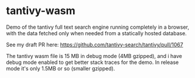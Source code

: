 # tantivy-wasm

Demo of the tantivy full text search engine running completely in a browser, with the data fetched only when needed from a statically hosted database.

See my draft PR here: https://github.com/tantivy-search/tantivy/pull/1067

The tantivy wasm file is 15 MB in debug mode (4MB gzipped), and i have debug mode enabled to get better stack traces for the demo. In release mode it's only 1.5MB or so (smaller gzipped).